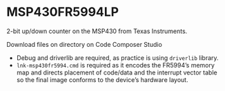 # MSP430FR5994LP
2-bit up/down counter on the MSP430 from Texas Instruments.

Download files on directory on Code Composer Studio
- Debug and driverlib are required, as practice is using `driverlib` library.
- `lnk-msp430fr5994.cmd` is required as it encodes the FR5994’s memory map and directs placement of code/data and the interrupt vector table so the final image conforms to the device’s hardware layout.
